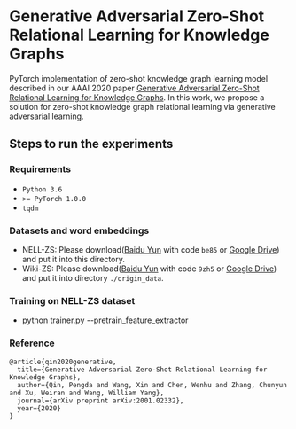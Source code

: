 # Generative Adversarial Zero-Shot Relational Learning for Knowledge Graphs

PyTorch implementation of zero-shot knowledge graph learning model described in our AAAI 2020 paper [Generative Adversarial Zero-Shot Relational Learning for Knowledge Graphs](https://arxiv.org/pdf/2001.02332.pdf). In this work, we propose a solution for zero-shot knowledge graph relational learning via generative adversarial learning.

## Steps to run the experiments

### Requirements
* ``Python 3.6 ``
* ``>= PyTorch 1.0.0``
* ``tqdm``

### Datasets and word embeddings
* NELL-ZS: Please download([Baidu Yun](https://pan.baidu.com/s/1rvhmrl36KCfHYCnggHYl5Q) with code ``be85`` or [Google Drive](https://drive.google.com/file/d/1fng-IxtweEb516vScwlrkzgEP6EYQv-g/view?usp=sharing)) and put it into this directory.
* Wiki-ZS: Please download([Baidu Yun](https://pan.baidu.com/s/1GfhHLvd_LS_kfm05fvlKfg) with code ``9zh5`` or [Google Drive](https://drive.google.com/file/d/1xGB3n0ioRfl838JSpk3CzB7h7mE9kKYj/view?usp=sharing)) and put it into directory ``./origin_data``.

### Training on NELL-ZS dataset
* python trainer.py --pretrain_feature_extractor


### Reference
```
@article{qin2020generative,
  title={Generative Adversarial Zero-Shot Relational Learning for Knowledge Graphs},
  author={Qin, Pengda and Wang, Xin and Chen, Wenhu and Zhang, Chunyun and Xu, Weiran and Wang, William Yang},
  journal={arXiv preprint arXiv:2001.02332},
  year={2020}
}
```
